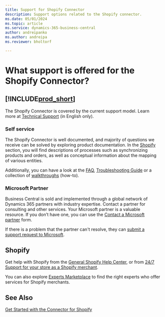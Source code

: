 ```yaml
---
title: Support for Shopify Connector
description: Support options related to the Shopify connector.
ms.date: 05/01/2024
ms.topic: article
ms.service: dynamics-365-business-central
author: andreipanko
ms.author: andreipa
ms.reviewer: bholtorf

---
```


# What support is offered for the Shopify Connector?

## [!INCLUDE[prod_short](../includes/prod_short.md)]

The Shopify Connector is covered by the current support model. Learn more at [Technical Support](/dynamics365/business-central/dev-itpro/administration//manage-technical-support) (in English only).

### Self service
The Shopify Connector is well documented, and majority of questions we receive can be solved by exploring product documentation. In the [Shopify](shopify-connector-overview.md) section, you will find descriptions of processes such as synchronizing products and orders, as well as conceptual information about the mapping of various entities. 

Additionally, you can have a look at the [FAQ](shopify-faq.md), [Troubleshooting Guide](troubleshoot.md) or a collection of [walkthroughs](walkthrough-setting-up-and-using-shopify.md) (how-to). 

### Microsoft Partner
Business Central is sold and implemented through a global network of Dynamics 365 partners with industry expertise. Contact a partner for consulting and other services. Your Microsoft partner is a valuable resource. If you don’t have one, you can use the [Contact a Microsoft partner](https://go.microsoft.com/fwlink/?linkid=828707) form.

If there is a problem that the partner can't resolve, they can [submit a support request to Microsoft](/dynamics365/business-central/dev-itpro/administration//manage-technical-supportmanage-technical-support#escalating-support-issues-to-microsoft).

## Shopify

Get help with Shopify from the [General Shopify Help Center](https://help.shopify.com/), or from [24/7 Support for your store as a Shopify merchant](https://help.shopify.com/questions#/).

You can also explore [Experts Marketplace](https://experts.shopify.com/) to find the right experts who offer services for Shopify merchants.

## See Also

[Get Started with the Connector for Shopify](get-started.md)  
